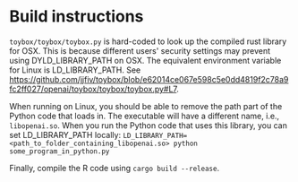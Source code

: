 # Build instructions

`toybox/toybox/toybox.py` is hard-coded to look up the compiled rust library for OSX. This is because different users' security settings may prevent using DYLD_LIBRARY_PATH on OSX. The equivalent environment variable for Linux is LD_LIBRARY_PATH. See https://github.com/jjfiv/toybox/blob/e62014ce067e598c5e0dd4819f2c78a9fc2ff027/openai/toybox/toybox/toybox.py#L7.


When running on Linux, you should be able to remove the path part of the Python code that loads in. The executable will have a different name, i.e., `libopenai.so`. When you run the Python code that uses this library, you can set LD_LIBRARY_PATH locally:
`LD_LIBRARY_PATH=<path_to_folder_containing_libopenai.so> python some_program_in_python.py`


Finally, compile the R code using `cargo build --release`.
